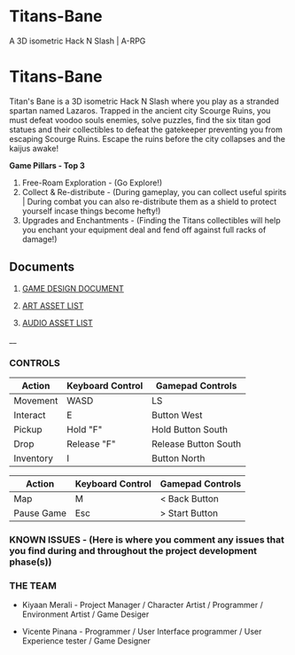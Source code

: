 # Titans-Bane
A 3D isometric Hack N Slash | A-RPG

# Titans-Bane
Titan's Bane is a 3D isometric Hack N Slash where you play as a stranded spartan named Lazaros. Trapped in the ancient city Scourge Ruins, you must defeat voodoo souls enemies, solve puzzles, find the six titan god statues and their collectibles to defeat the gatekeeper preventing you from escaping Scourge Ruins. Escape the ruins before the city collapses and the kaijus awake!

**Game Pillars - Top 3**
1. Free-Roam Exploration - (Go Explore!)
2. Collect & Re-distribute - (During gameplay, you can collect useful spirits | During combat you can also re-distribute them as a shield to protect yourself incase things become hefty!)
3. Upgrades and Enchantments - (Finding the Titans collectibles will help you enchant your equipment deal and fend off against full racks of damage!)

## Documents

1. [GAME DESIGN DOCUMENT](<https://docs.google.com/document/d/1C21a5SkZ2rtnIALKKANTmiBioCDLWCKSGjq0fJ9SEhk/edit?usp=sharing>)

2. [ART ASSET LIST](<https://docs.google.com/spreadsheets/d/1x_UpM9RJzYbV_nibn6MNCZ7r717WTE8q2kf_eUXSW78/edit?usp=sharing>)

3. [AUDIO ASSET LIST](<https://docs.google.com/spreadsheets/d/1x_UpM9RJzYbV_nibn6MNCZ7r717WTE8q2kf_eUXSW78/edit#gid=1567080129>)

__

### CONTROLS

Action      | Keyboard Control  | Gamepad Controls
---         |---                |---
Movement    | WASD              | LS
Interact    | E                 | Button West
Pickup      | Hold "F"          | Hold Button South
Drop        | Release "F"       | Release Button South
Inventory   | I                 | Button North

Action      | Keyboard Control  | Gamepad Controls
---         |---                |---
Map         | M                 | < Back Button
Pause Game  | Esc               | > Start Button

### KNOWN ISSUES - (Here is where you comment any issues that you find during and throughout the project development phase(s))


### THE TEAM
- Kiyaan Merali - Project Manager / Character Artist / Programmer / Environment Artist / Game Desiger

- Vicente Pinana - Programmer / User Interface programmer / User Experience tester / Game Designer
